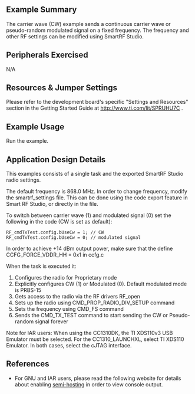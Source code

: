 Example Summary
---------------
The carrier wave (CW) example sends a continuous carrier wave or pseudo-random
modulated signal on a fixed frequency. The frequency and other RF settings can
be modified using SmartRF Studio.

Peripherals Exercised
---------------------
N/A

Resources & Jumper Settings
---------------------------
Please refer to the development board's specific "Settings and Resources"
section in the Getting Started Guide at http://www.ti.com/lit/SPRUHU7C .

Example Usage
-------------
Run the example.

Application Design Details
--------------------------
This examples consists of a single task and the exported SmartRF Studio radio
settings.

The default frequency is 868.0 MHz. In order to change frequency, modify the
smartrf_settings file. This can be done using the code export feature in
Smart RF Studio, or directly in the file.

To switch between carrier wave (1) and modulated signal (0) set the following
in the code (CW is set as default):

    RF_cmdTxTest.config.bUseCw = 1; // CW
    RF_cmdTxTest.config.bUseCw = 0; // modulated signal

In order to achieve +14 dBm output power, make sure that the define
CCFG_FORCE_VDDR_HH = 0x1 in ccfg.c

When the task is executed it:

1. Configures the radio for Proprietary mode
2. Explicitly configures CW (1) or Modulated (0). Default modulated mode is
   PRBS-15
3. Gets access to the radio via the RF drivers RF_open
4. Sets up the radio using CMD_PROP_RADIO_DIV_SETUP command
5. Sets the frequency using CMD_FS command
6. Sends the CMD_TX_TEST command to start sending the CW or Pseudo-random
   signal forever

Note for IAR users: When using the CC1310DK, the TI XDS110v3 USB Emulator must
be selected. For the CC1310_LAUNCHXL, select TI XDS110 Emulator. In both cases,
select the cJTAG interface.

## References
* For GNU and IAR users, please read the following website for details
  about enabling [semi-hosting](http://processors.wiki.ti.com/index.php/TI-RTOS_Examples_SemiHosting)
  in order to view console output.